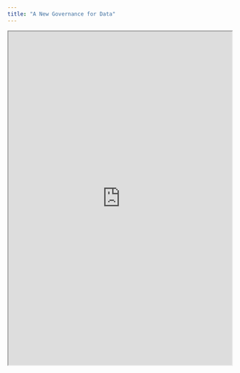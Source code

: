 ```yaml
---
title: "A New Governance for Data"
---
```



<iframe height="750" width="100%" src="https://ewelton.github.io/ktest/wiki.html#A%20New%20Governance%20for%20Data"></iframe>
